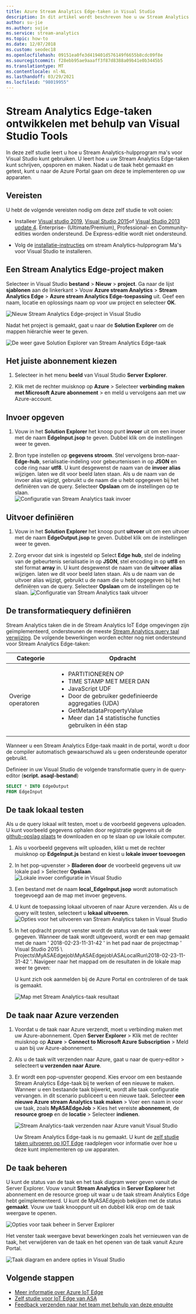 ```yaml
---
title: Azure Stream Analytics Edge-taken in Visual Studio
description: In dit artikel wordt beschreven hoe u uw Stream Analytics op IoT Edge taken kunt schrijven, opsporen en maken met behulp van de Stream Analytics-hulpprogram ma's voor Visual Studio.
author: su-jie
ms.author: sujie
ms.service: stream-analytics
ms.topic: how-to
ms.date: 12/07/2018
ms.custom: seodec18
ms.openlocfilehash: 09151ea0fe3d419401d576149f6655b8cdc09f8e
ms.sourcegitcommit: f28ebb95ae9aaaff3f87d8388a09b41e0b3445b5
ms.translationtype: MT
ms.contentlocale: nl-NL
ms.lasthandoff: 03/29/2021
ms.locfileid: "98019955"
---
```

# <a name="develop-stream-analytics-edge-jobs-using-visual-studio-tools"></a>Stream Analytics Edge-taken ontwikkelen met behulp van Visual Studio Tools

In deze zelf studie leert u hoe u Stream Analytics-hulpprogram ma's voor Visual Studio kunt gebruiken. U leert hoe u uw Stream Analytics Edge-taken kunt schrijven, opsporen en maken. Nadat u de taak hebt gemaakt en getest, kunt u naar de Azure Portal gaan om deze te implementeren op uw apparaten. 

## <a name="prerequisites"></a>Vereisten

U hebt de volgende vereisten nodig om deze zelf studie te volt ooien:

* Installeer [Visual studio 2019](https://visualstudio.microsoft.com/downloads/), [Visual Studio 2015](https://www.visualstudio.com/vs/older-downloads/)of [Visual Studio 2013 update 4](https://www.microsoft.com/download/details.aspx?id=45326). Enterprise- (Ultimate/Premium), Professional- en Community-edities worden ondersteund. De Express-editie wordt niet ondersteund.  

* Volg de [installatie-instructies](stream-analytics-tools-for-visual-studio-edge-jobs.md) om stream Analytics-hulpprogram Ma's voor Visual Studio te installeren.
 
## <a name="create-a-stream-analytics-edge-project"></a>Een Stream Analytics Edge-project maken 

Selecteer in Visual Studio **bestand**  >  **Nieuw**  >  **project**. Ga naar de lijst **sjablonen** aan de linkerkant > Vouw **Azure stream Analytics**  >  **Stream Analytics Edge**  >  **Azure stream Analytics Edge-toepassing** uit. Geef een naam, locatie en oplossings naam op voor uw project en selecteer **OK**.

![Nieuw Stream Analytics Edge-project in Visual Studio](./media/stream-analytics-tools-for-visual-studio-edge-jobs/new-stream-analytics-edge-project.png)

Nadat het project is gemaakt, gaat u naar de **Solution Explorer** om de mappen hiërarchie weer te geven.

![De weer gave Solution Explorer van Stream Analytics Edge-taak](./media/stream-analytics-tools-for-visual-studio-edge-jobs/edge-project-in-solution-explorer.png)

 
## <a name="choose-the-correct-subscription"></a>Het juiste abonnement kiezen

1. Selecteer in het menu **beeld** van Visual Studio **Server Explorer**.  

2. Klik met de rechter muisknop op **Azure** > Selecteer **verbinding maken met Microsoft Azure abonnement** > en meld u vervolgens aan met uw Azure-account.

## <a name="define-inputs"></a>Invoer opgeven

1. Vouw in het **Solution Explorer** het knoop punt **invoer** uit om een invoer met de naam **EdgeInput.jsop** te geven. Dubbel klik om de instellingen weer te geven.  

2. Bron type instellen op **gegevens stroom**. Stel vervolgens bron-naar- **Edge-hub**, serialisatie-indeling voor gebeurtenissen in op **JSON** en code ring naar **utf8**. U kunt desgewenst de naam van de **invoer alias** wijzigen. laten we dit voor beeld laten staan. Als u de naam van de invoer alias wijzigt, gebruikt u de naam die u hebt opgegeven bij het definiëren van de query. Selecteer **Opslaan** om de instellingen op te slaan.  
   ![Configuratie van Stream Analytics taak invoer](./media/stream-analytics-tools-for-visual-studio-edge-jobs/stream-analytics-input-configuration.png)
 


## <a name="define-outputs"></a>Uitvoer definiëren

1. Vouw in het **Solution Explorer** het knoop punt **uitvoer** uit om een uitvoer met de naam **EdgeOutput.jsop** te geven. Dubbel klik om de instellingen weer te geven.  

2. Zorg ervoor dat sink is ingesteld op Select **Edge hub**, stel de indeling van de gebeurtenis serialisatie in op **JSON**, stel encoding in op **utf8** en stel format **array** in. U kunt desgewenst de naam van de **uitvoer alias** wijzigen. laten we dit voor beeld laten staan. Als u de naam van de uitvoer alias wijzigt, gebruikt u de naam die u hebt opgegeven bij het definiëren van de query. Selecteer **Opslaan** om de instellingen op te slaan. 
   ![Configuratie van Stream Analytics taak uitvoer](./media/stream-analytics-tools-for-visual-studio-edge-jobs/stream-analytics-output-configuration.png)
 
## <a name="define-the-transformation-query"></a>De transformatiequery definiëren

Stream Analytics taken die in de Stream Analytics IoT Edge omgevingen zijn geïmplementeerd, ondersteunen de meeste [Stream Analytics query taal verwijzing](/stream-analytics-query/stream-analytics-query-language-reference?f=255&MSPPError=-2147217396). De volgende bewerkingen worden echter nog niet ondersteund voor Stream Analytics Edge-taken: 


|**Categorie**  | **Opdracht**  |
|---------|---------|
|Overige operatoren | <ul><li>PARTITIONEREN OP</li><li>TIME STAMP MET MEER DAN</li><li>JavaScript UDF</li><li>Door de gebruiker gedefinieerde aggregaties (UDA)</li><li>GetMetadataPropertyValue</li><li>Meer dan 14 statistische functies gebruiken in één stap</li></ul>   |

Wanneer u een Stream Analytics Edge-taak maakt in de portal, wordt u door de compiler automatisch gewaarschuwd als u geen ondersteunde operator gebruikt.

Definieer in uw Visual Studio de volgende transformatie query in de query-editor (**script. asaql-bestand**)

```sql
SELECT * INTO EdgeOutput
FROM EdgeInput 
```

## <a name="test-the-job-locally"></a>De taak lokaal testen

Als u de query lokaal wilt testen, moet u de voorbeeld gegevens uploaden. U kunt voorbeeld gegevens ophalen door registratie gegevens uit de [github-opslag plaats](https://github.com/Azure/azure-stream-analytics/blob/master/Sample%20Data/Registration.json) te downloaden en op te slaan op uw lokale computer. 

1. Als u voorbeeld gegevens wilt uploaden, klikt u met de rechter muisknop op **EdgeInput.js** bestand en kiest u **lokale invoer toevoegen**  

2. In het pop-upvenster > **Bladeren door** de voorbeeld gegevens uit uw lokale pad > Selecteer **Opslaan**.
   ![Lokale invoer configuratie in Visual Studio](./media/stream-analytics-tools-for-visual-studio-edge-jobs/stream-analytics-local-input-configuration.png)
 
3. Een bestand met de naam **local_EdgeInput.jsop** wordt automatisch toegevoegd aan de map met invoer gegevens.  
4. U kunt de toepassing lokaal uitvoeren of naar Azure verzenden. Als u de query wilt testen, selecteert u **lokaal uitvoeren**.  
   ![Opties voor het uitvoeren van Stream Analytics taken in Visual Studio](./media/stream-analytics-tools-for-visual-studio-edge-jobs/stream-analytics-visual-stuidio-run-options.png)
 
5. In het opdracht prompt venster wordt de status van de taak weer gegeven. Wanneer de taak wordt uitgevoerd, wordt er een map gemaakt met de naam ' 2018-02-23-11-31-42 ' in het pad naar de projectmap ' Visual Studio 2015 \ Projects\MyASAEdgejob\MyASAEdgejob\ASALocalRun\2018-02-23-11-31-42 '. Navigeer naar het mappad om de resultaten in de lokale map weer te geven:

   U kunt zich ook aanmelden bij de Azure Portal en controleren of de taak is gemaakt. 

   ![Map met Stream Analytics-taak resultaat](./media/stream-analytics-tools-for-visual-studio-edge-jobs/stream-analytics-job-result-folder.png)

## <a name="submit-the-job-to-azure"></a>De taak naar Azure verzenden

1. Voordat u de taak naar Azure verzendt, moet u verbinding maken met uw Azure-abonnement. Open **Server Explorer** > Klik met de rechter muisknop op **Azure**  >  **Connect to Microsoft Azure Subscription** > Meld u aan bij uw Azure-abonnement.  

2. Als u de taak wilt verzenden naar Azure, gaat u naar de query-editor > selecteert **u verzenden naar Azure**.  

3. Er wordt een pop-upvenster geopend. Kies ervoor om een bestaande Stream Analytics Edge-taak bij te werken of een nieuwe te maken. Wanneer u een bestaande taak bijwerkt, wordt alle taak configuratie vervangen. in dit scenario publiceert u een nieuwe taak. Selecteer **een nieuwe Azure stream Analytics taak maken** > Voer een naam in voor uw taak, zoals **MyASAEdgeJob** > Kies het vereiste **abonnement**, de **resource groep** en de **locatie** > Selecteer **indienen**.

   ![Stream Analytics-taak verzenden naar Azure vanuit Visual Studio](./media/stream-analytics-tools-for-visual-studio-edge-jobs/submit-stream-analytics-job-to-azure.png)
 
   Uw Stream Analytics Edge-taak is nu gemaakt. U kunt de [zelf studie taken uitvoeren op IOT Edge](stream-analytics-edge.md) raadplegen voor informatie over hoe u deze kunt implementeren op uw apparaten. 

## <a name="manage-the-job"></a>De taak beheren 

U kunt de status van de taak en het taak diagram weer geven vanuit de Server Explorer. Vouw vanuit **Stream Analytics** in **Server Explorer** het abonnement en de resource groep uit waar u de taak stream Analytics Edge hebt geïmplementeerd. U kunt de MyASAEdgejob bekijken met de status **gemaakt**. Vouw uw taak knooppunt uit en dubbel klik erop om de taak weergave te openen.

![Opties voor taak beheer in Server Explorer](./media/stream-analytics-tools-for-visual-studio-edge-jobs/server-explorer-options.png)
 
Het venster taak weergave bevat bewerkingen zoals het vernieuwen van de taak, het verwijderen van de taak en het openen van de taak vanuit Azure Portal.

![Taak diagram en andere opties in Visual Studio](./media/stream-analytics-tools-for-visual-studio-edge-jobs/job-diagram-and-other-options.png) 

## <a name="next-steps"></a>Volgende stappen

* [Meer informatie over Azure IoT Edge](../iot-edge/about-iot-edge.md)
* [Zelf studie voor IoT Edge van ASA](../iot-edge/tutorial-deploy-stream-analytics.md)
* [Feedback verzenden naar het team met behulp van deze enquête](https://forms.office.com/Pages/ResponsePage.aspx?id=v4j5cvGGr0GRqy180BHbR2czagZ-i_9Cg6NhAZlH9ypUMjNEM0RDVU9CVTBQWDdYTlk0UDNTTFdUTC4u)